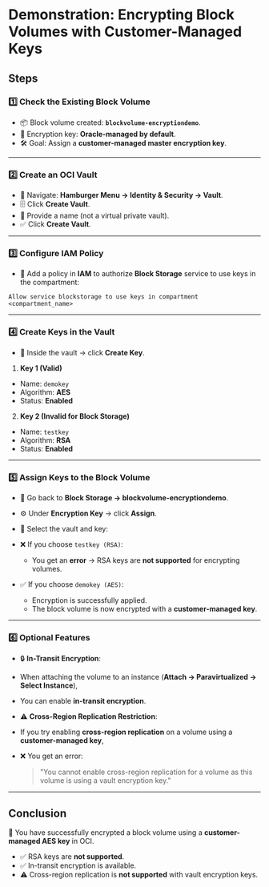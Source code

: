 # Demonstration: Encrypting Block Volumes with Customer-Managed Keys

## Steps

### 1️⃣ Check the Existing Block Volume
- 📦 Block volume created: **`blockvolume-encryptiondemo`**.  
- 🔑 Encryption key: **Oracle-managed by default**.  
- 🛠️ Goal: Assign a **customer-managed master encryption key**.

---

### 2️⃣ Create an OCI Vault
- 🍔 Navigate: **Hamburger Menu → Identity & Security → Vault**.  
- 🗄️ Click **Create Vault**.  
- 📝 Provide a name (not a virtual private vault).  
- ✅ Click **Create Vault**.

---

### 3️⃣ Configure IAM Policy
- 📜 Add a policy in **IAM** to authorize **Block Storage** service to use keys in the compartment:  
```text
Allow service blockstorage to use keys in compartment <compartment_name>
```


---

### 4️⃣ Create Keys in the Vault
- 🔑 Inside the vault → click **Create Key**.  

1. **Key 1 (Valid)**  
 - Name: `demokey`  
 - Algorithm: **AES**  
 - Status: **Enabled**  

2. **Key 2 (Invalid for Block Storage)**  
 - Name: `testkey`  
 - Algorithm: **RSA**  
 - Status: **Enabled**

---

### 5️⃣ Assign Keys to the Block Volume
- 📂 Go back to **Block Storage → blockvolume-encryptiondemo**.  
- ⚙️ Under **Encryption Key** → click **Assign**.  
- 🔎 Select the vault and key:  

- ❌ If you choose `testkey (RSA)`:  
  - You get an **error** → RSA keys are **not supported** for encrypting volumes.  

- ✅ If you choose `demokey (AES)`:  
  - Encryption is successfully applied.  
  - The block volume is now encrypted with a **customer-managed key**.

---

### 6️⃣ Optional Features
- 🔒 **In-Transit Encryption**:  
- When attaching the volume to an instance (**Attach → Paravirtualized → Select Instance**),  
- You can enable **in-transit encryption**.

- ⚠️ **Cross-Region Replication Restriction**:  
- If you try enabling **cross-region replication** on a volume using a **customer-managed key**,  
- ❌ You get an error:  
  > "You cannot enable cross-region replication for a volume as this volume is using a vault encryption key."

---

## Conclusion
🎉 You have successfully encrypted a block volume using a **customer-managed AES key** in OCI.  
- ✅ RSA keys are **not supported**.  
- ✅ In-transit encryption is available.  
- ⚠️ Cross-region replication is **not supported** with vault encryption keys.  
